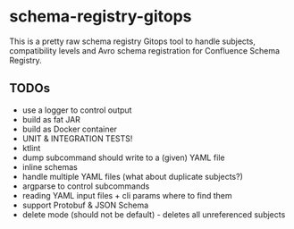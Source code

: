 # schema-registry-gitops

This is a pretty raw schema registry Gitops tool to handle subjects, compatibility levels and Avro schema registration for Confluence Schema Registry.

## TODOs

* use a logger to control output
* build as fat JAR
* build as Docker container
* UNIT & INTEGRATION TESTS!
* ktlint
* dump subcommand should write to a (given) YAML file
* inline schemas
* handle multiple YAML files (what about duplicate subjects?)
* argparse to control subcommands
* reading YAML input files + cli params where to find them
* support Protobuf & JSON Schema
* delete mode (should not be default) - deletes all unreferenced subjects
